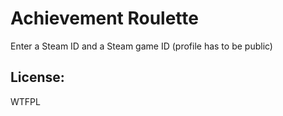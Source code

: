 # Achievement Roulette
Enter a Steam ID and a Steam game ID (profile has to be public)

## License:
WTFPL